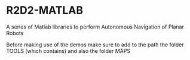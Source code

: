 # R2D2-MATLAB
A series of Matlab libraries to perform Autonomous Navigation of Planar Robots

Before making use of the demos make sure to add to the path the folder TOOLS 
(which contains)
and also the folder MAPS
